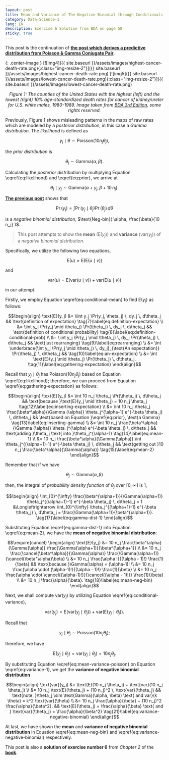 ```yaml
---
layout: post
title: Mean and Variance of The Negative Binomial through Conditionals
category: Data-Science-1
lang: EN
description: Exercise 6 Solution from BDA on page 58
sticky: true
---
```


This post is the continuation of [**the post which derives a predictive distribution from Poisson & Gamma Conjugate Pair**](https://hbunyamin.github.io/data-science-1/Derivation_Marginal_Distribution/). 

{: .center-image }
[![img4]({{ site.baseurl }}/assets/images/highest-cancer-death-rate.png){:class="img-resize-2"}]({{ site.baseurl }}/assets/images/highest-cancer-death-rate.png)
[![img5]({{ site.baseurl }}/assets/images/lowest-cancer-death-rate.png){:class="img-resize-2"}]({{ site.baseurl }}/assets/images/lowest-cancer-death-rate.png)*<center>$\pmb{\text{Figure 1}}$: The counties of the United States with the highest ($\pmb{\text{left}}$) and the lowest ($\pmb{\text{right}}$) 10% age-standardized death rates for cancer of kidney/ureter for U.S. white males, 1980-1989. Image taken from <a href="http://www.stat.columbia.edu/~gelman/book/BDA3.pdf">BDA 3rd Edition</a>, some rights reserved.</center>*
     
Previously, $\text{Figure 1}$ shows misleading patterns in the maps of raw rates which are modeled by a _posterior distribution_, in this case a _Gamma distribution_. The _likelihood_ is defined as 

$$ \begin{equation}
	y_j \mid \theta \sim \text{Poisson}(10 n_j \theta_j), \tag{1}\label{eq:likelihood}
\end{equation}$$

the _prior distribution_ is

$$ \begin{equation}
  \theta_j \sim \text{Gamma}(\alpha, \beta). \tag{2}\label{eq:prior}
\end{equation}$$

Calculating the _posterior distribution_ by multiplying Equation \eqref{eq:likelihood} and \eqref{eq:prior}, we arrive at

$$ \begin{equation}
  \theta_j \mid y_j \sim \text{Gamma}(\alpha + y_j, \beta + 10 \, n_j). \tag{3}\label{eq:posterior}
\end{equation}$$

[**The previous post**](https://hbunyamin.github.io/data-science-1/Derivation_Marginal_Distribution/) shows that 

$$ \begin{equation}
	\Pr(y_j) = \int \Pr(y_j \mid \theta_j) \Pr(\theta_j) \, d\theta \tag{4}\label{eq:predictive-distribution}
\end{equation}$$ 

is a _negative binomial distribution_, $\text{Neg-bin}( \alpha, \frac{\beta}{10 n_j} )$.   
    
> This post attempts to show the **mean** ($\text{E}(y_j)$) and **variance** ($\text{var}(y_j)$) of a _negative binomial distribution_.  
   
Specifically, we utilize the following two equations,

$$\begin{equation}
	\text{E}(u) = \text{E}(\text{E}( u \mid v )) \tag{5}\label{eq:conditional-mean}
\end{equation}$$ 

and

$$\begin{equation}
	\text{var}(u) = \text{E}(\text{var}(u \mid v)) + \text{var}(\text{E}(u \mid v)) \tag{6}\label{eq:conditional-variance}
\end{equation}$$ 

in our attempt.    

Firstly, we employ Equation \eqref{eq:conditional-mean} to find $\text{E}(y_j)$ as follows:

$$\begin{align}
	\text{E}(y_j) &= \iint y_j \Pr(y_j, \theta_j) \, dy_j \, d\theta_j && \text{definition of expectation} \tag{7}\label{eq:definition-expectation} \\
	              &= \iint y_j \Pr(y_j \mid \theta_j) \Pr(\theta_j) \, dy_j \, d\theta_j &&  \text{definition of conditional probability} \tag{8}\label{eq:definition-conditional-prob} \\
	              &= \iint y_j \Pr(y_j \mid \theta_j) \, dy_j \Pr(\theta_j) \, d\theta_j && \text{just rearranging} \tag{9}\label{eq:rearranging} \\
	              &= \int \underbrace{\int y_j \Pr(y_j \mid \theta_j) \, dy_j}_{\text{An expectation}} \Pr(\theta_j) \, d\theta_j &&  \tag{10}\label{eq:an-expectation} \\
	              &= \int \text{E}(y_j \mid \theta_j) \Pr(\theta_j) \, d\theta_j. \tag{11}\label{eq:gathering-expectation}           
\end{align}$$    
    
Recall that $y_j \mid \theta_j$ has $\text{Poisson}(10 n_j \theta_j)$ based on Equation \eqref{eq:likelihood}; therefore, we can proceed from Equation \eqref{eq:gathering-expectation} as follows:
   
$$\begin{align}
	\text{E}(y_j) &= \int 10 n_j \theta_j \Pr(\theta_j) \, d\theta_j && \text{because }\text{E}(y_j \mid \theta_j) = 10 n_j \theta_j \tag{12}\label{eq:inserting-expectation} \\
			&= \int 10 n_j \theta_j \frac{\beta^\alpha}{\Gamma (\alpha)} \theta_j^{\alpha-1} e^{-\beta \theta_j} \, d\theta_j && \text{based on Equation }\eqref{eq:prior}, \text{a Gamma}  \tag{13}\label{eq:inserting-gamma} \\
			&= \int 10 n_j \frac{\beta^\alpha}{\Gamma (\alpha)} \theta_j^{\alpha} e^{-\beta \theta_j} \, d\theta_j && \text{adding }\theta_j \text{ into }\theta_j^{\alpha-1}  \tag{14}\label{eq:mean-1} \\ 
			&= 10 n_j \frac{\beta^\alpha}{\Gamma(\alpha)} \int \theta_j^{(\alpha+1)-1} e^{-\beta \theta_j} \, d\theta_j && \text{getting out }10 n_j \frac{\beta^\alpha}{\Gamma(\alpha)} \tag{15}\label{eq:mean-2}  
\end{align}$$
   
Remember that if we have

$$\begin{equation}
	\theta_j \sim \text{Gamma}(\alpha, \beta) \tag{16}\label{eq:gamma-dist}  
\end{equation}$$   
   
then, the integral of _probability density function_ of $\theta_j$ over $[0, \infty]$ is $1$,   

$$\begin{align}
	\int_{0}^{\infty} \frac{\beta^{\alpha+1}}{\Gamma(\alpha+1)} \theta_j^{(\alpha+1)-1} e^{-\beta \theta_j} \, d\theta_j = 1 &\Longleftrightarrow \int_{0}^{\infty} \theta_j^{(\alpha+1)-1} e^{-\beta \theta_j} \, d\theta_j = \frac{\Gamma(\alpha+1)}{\beta^{\alpha+1}}. \tag{17}\label{eq:gamma-dist-1}  
\end{align}$$   

Substituting Equation \eqref{eq:gamma-dist-1} into Equation \eqref{eq:mean-2}, we have the **mean of negative binomial distribution**: 
   
$$\require{cancel} \begin{align}
	\text{E}(y_j) &= 10 n_j \frac{\beta^\alpha}{\Gamma(\alpha)} \frac{\Gamma(\alpha+1)}{\beta^{\alpha+1}}  \\
	              &= 10 n_j \frac{\cancel{\beta^\alpha}}{\Gamma(\alpha)} \frac{\Gamma(\alpha+1)}{\cancel{\beta^\alpha}\beta} \\
	              &= 10 n_j \frac{\alpha !}{(\alpha - 1)!} \frac{1}{\beta} && \text{because }\Gamma(\alpha) = (\alpha-1)! \\
	              &= 10 n_j \frac{\alpha \cdot (\alpha-1)!}{(\alpha - 1)!} \frac{1}{\beta} \\
	              &= 10 n_j \frac{\alpha \cdot \cancel{(\alpha-1)!}}{\cancel{(\alpha - 1)!}} \frac{1}{\beta} \\
	              &= 10 n_j \frac{\alpha}{\beta}. \tag{18}\label{eq:mean-neg-bin}  
\end{align}$$

Next, we shall compute $\text{var}(y_j)$ by utilizing Equation \eqref{eq:conditional-variance},

$$\begin{equation}
	\text{var}(y_j) = \text{E}(\text{var}(y_j \mid \theta_j)) + \text{var}(\text{E}(y_j \mid \theta_j)). \tag{19}\label{eq:variance-1}
\end{equation}$$

Recall that 

$$\begin{equation}
	y_j \mid \theta_j \sim \text{Poisson}(10 n_j \theta_j);
\end{equation}$$

therefore, we have    

$$\begin{equation}
	\text{E}(y_j \mid \theta_j) = \text{var}(y_j \mid \theta_j) = 10 n_j \theta_j.  \tag{20}\label{eq:mean-variance-poisson}
\end{equation}$$

By substituting Equation \eqref{eq:mean-variance-poisson} on Equation \eqref{eq:variance-1}, we get the **variance of negative binomial distribution**

$$\begin{align}
	\text{var}(y_j) &= \text{E}(10 n_j \theta_j) + \text{var}(10 n_j \theta_j) \\
	                &= 10 n_j \text{E}(\theta_j) + (10 n_j)^2 \, \text{var}(\theta_j) && \text{note: }\theta_j \sim \text{Gamma}(\alpha, \beta) \text{ and var}(k \theta) = k^2 \text{var}(\theta)   \\
	                &= 10 n_j \frac{\alpha}{\beta} + (10 n_j)^2 \frac{\alpha}{\beta^2}. && \text{E}(\theta_j) = \frac{\alpha}{\beta} \text{ and } \text{var}(\theta_j) = \frac{\alpha}{\beta^2} \tag{21}\label{eq:variance-negative-binomial}
\end{align}$$
   
At last, we have shown the **mean** and **variance of negative binomial distribution** in Equation \eqref{eq:mean-neg-bin} and \eqref{eq:variance-negative-binomial} respectively.    
    
This post is also a **solution of exercise number 6** from _Chapter 2_ of the [**book**](http://www.stat.columbia.edu/~gelman/book/BDA3.pdf).    
